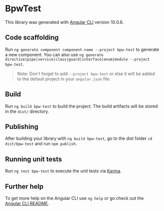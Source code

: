 # BpwTest

This library was generated with [Angular CLI](https://github.com/angular/angular-cli) version 10.0.6.

## Code scaffolding

Run `ng generate component component-name --project bpw-test` to generate a new component. You can also use `ng generate directive|pipe|service|class|guard|interface|enum|module --project bpw-test`.
> Note: Don't forget to add `--project bpw-test` or else it will be added to the default project in your `angular.json` file. 

## Build

Run `ng build bpw-test` to build the project. The build artifacts will be stored in the `dist/` directory.

## Publishing

After building your library with `ng build bpw-test`, go to the dist folder `cd dist/bpw-test` and run `npm publish`.

## Running unit tests

Run `ng test bpw-test` to execute the unit tests via [Karma](https://karma-runner.github.io).

## Further help

To get more help on the Angular CLI use `ng help` or go check out the [Angular CLI README](https://github.com/angular/angular-cli/blob/master/README.md).
